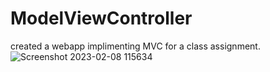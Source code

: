 # ModelViewController

created a webapp implimenting MVC for a class assignment.
![Screenshot 2023-02-08 115634](https://user-images.githubusercontent.com/62303067/217601139-53b18384-7e35-40c5-886a-92bde5d92e29.jpg)
